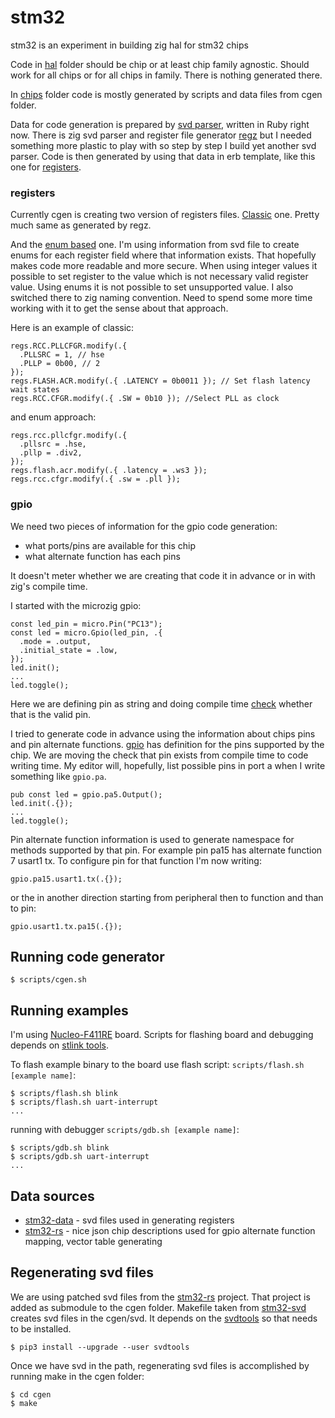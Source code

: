 # stm32

stm32 is an experiment in building zig hal for stm32 chips


Code in [hal](hal.zig) folder should be chip or at least chip family agnostic. Should work for all chips or for all chips in family. There is nothing generated there.

In [chips](chips/stm32f411re.zig) folder code is mostly generated by scripts and data files from cgen folder.

Data for code generation is prepared by [svd parser](/cgen/svd_parser.rb), written in Ruby right now. There is zig svd parser and register file generator [regz](https://github.com/ZigEmbeddedGroup/regz) but I needed something more plastic to play with so step by step I build yet another svd parser. Code is then generated by using that data in erb template, like this one for [registers](cgen/registers.erb). 

### registers

Currently cgen is creating two version of registers files.
[Classic](chips/stm32f411re/registers.zig) one. Pretty much same as generated by regz. 

And the [enum based](chips/stm32f411re/registers_with_enums.zig) one. I'm using information from svd file to create enums for each register field where that information exists. That hopefully makes code more readable and more secure. When using integer values it possible to set register to the value which is not necessary valid register value. Using enums it is not possible to set unsupported value. I also switched there to zig naming convention. Need to spend some more time working with it to get the sense about that approach.

Here is an example of classic:
```zig
regs.RCC.PLLCFGR.modify(.{
  .PLLSRC = 1, // hse
  .PLLP = 0b00, // 2
});                
regs.FLASH.ACR.modify(.{ .LATENCY = 0b0011 }); // Set flash latency wait states
regs.RCC.CFGR.modify(.{ .SW = 0b10 }); //Select PLL as clock      
```
and enum approach:
```zig
regs.rcc.pllcfgr.modify(.{
  .pllsrc = .hse,
  .pllp = .div2,
});
regs.flash.acr.modify(.{ .latency = .ws3 });
regs.rcc.cfgr.modify(.{ .sw = .pll });
```

### gpio

We need two pieces of information for the gpio code generation:
* what ports/pins are available for this chip
* what alternate function has each pins

It doesn't meter whether we are creating that code it in advance or in with zig's compile time.

I started with the microzig gpio:
```zig
const led_pin = micro.Pin("PC13");
const led = micro.Gpio(led_pin, .{
  .mode = .output,
  .initial_state = .low,
});
led.init();
...
led.toggle();
```
Here we are defining pin as string and doing compile time [check](https://github.com/ZigEmbeddedGroup/microzig/blob/4159581b4848bfb8bbdf91dabdebd15ecd503427/src/modules/chips/stm32f407/stm32f407.zig#L63) whether that is the valid pin.  

I tried to generate code in advance using the information about chips pins and pin alternate functions. [gpio](chips/stm32f411re/gpio.zig) has definition for the pins supported by the chip. We are moving the check that pin exists from compile time to code writing time. My editor will, hopefully, list possible pins in port a when I write something like `gpio.pa`.   
```zig
pub const led = gpio.pa5.Output();
led.init(.{});
...
led.toggle();
```

Pin alternate function information is used to generate namespace for methods supported by that pin. For example pin pa15 has alternate function 7 usart1 tx. To configure pin for that function I'm now writing: 
```zig
gpio.pa15.usart1.tx(.{});
```
or the in another direction starting from peripheral then to function and than to pin:
```zig
gpio.usart1.tx.pa15(.{});
```

## Running code generator

```
$ scripts/cgen.sh
```

## Running examples

I'm using [Nucleo-F411RE](https://www.st.com/en/evaluation-tools/nucleo-f411re.html) board. Scripts for flashing board and debugging depends on [stlink tools](https://github.com/stlink-org/stlink). 

To flash example binary to the board use flash script: `scripts/flash.sh [example name]`:
```
$ scripts/flash.sh blink
$ scripts/flash.sh uart-interrupt
...
```

running with debugger `scripts/gdb.sh [example name]`:
```
$ scripts/gdb.sh blink
$ scripts/gdb.sh uart-interrupt
...
```

## Data sources 

* [stm32-data](https://github.com/embassy-rs/stm32-data) - svd files used in generating registers 
* [stm32-rs](https://github.com/stm32-rs/stm32-rs) - nice json chip descriptions used for gpio alternate function mapping, vector table generating


## Regenerating svd files

We are using patched svd files from the [stm32-rs](https://github.com/stm32-rs/stm32-rs) project. That project is added as submodule to the cgen folder. Makefile taken from [stm32-svd](https://github.com/tinygo-org/stm32-svd) creates svd files in the cgen/svd. It depends on the [svdtools](https://github.com/stm32-rs/svdtools) so that needs to be installed.

```
$ pip3 install --upgrade --user svdtools
```

Once we have svd in the path, regenerating svd files is accomplished by running make in the cgen folder:
```
$ cd cgen
$ make
```
